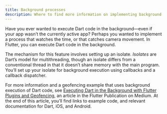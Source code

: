 ```yaml
---
title: Background processes
description: Where to find more information on implementing background processes in Flutter.
---
```


Have you ever wanted to execute Dart code in the background—even if
your app wasn’t the currently active app? Perhaps you wanted to implement
a process that watches the time, or that catches camera movement.
In Flutter, you can execute Dart code in the background.

The mechanism for this feature involves setting up an isolate. _Isolates_
are Dart’s model for multithreading, though an isolate differs from a
conventional thread in that it doesn’t share memory with the main program.
You’ll set up your isolate for background execution using callbacks and
a callback dispatcher.

For more information and a geofencing example that uses background
execution of Dart code, see [Executing Dart in the Background with
Flutter Plugins and
Geofencing]({{site.flutter-medium}}/executing-dart-in-the-background-with-flutter-plugins-and-geofencing-2b3e40a1a124),
an article in the Flutter Publication on Medium. At the end of this article,
you’ll find links to example code, and relevant documentation for Dart,
iOS, and Android.


